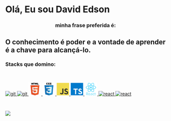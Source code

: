 <h1 align="left">Olá, Eu sou David Edson</h1>
<h3 align="center">minha frase preferida é:</h3>
<h2 align="left">O conhecimento é poder e a vontade de aprender é a chave para alcançá-lo.</h2>
<h3 align="left">Stacks que domino:</h3>
<br>
<p align="left"> 
  <a href="https://git-scm.com/" target="_blank" rel="noreferrer"> <img src="https://cdn.jsdelivr.net/gh/devicons/devicon/icons/java/java-original-wordmark.svg" alt="git" width="40" height="40"/> </a>
  <a href="https://git-scm.com/" target="_blank" rel="noreferrer"> <img src="https://www.vectorlogo.zone/logos/git-scm/git-scm-icon.svg" alt="git" width="40" height="40"/> </a> <a href="https://www.w3.org/html/" target="_blank" rel="noreferrer"> <img src="https://raw.githubusercontent.com/devicons/devicon/master/icons/html5/html5-original-wordmark.svg" alt="html5" width="40" height="40"/> </a>
  <a href="https://www.w3schools.com/css/" target="_blank" rel="noreferrer"> <img src="https://raw.githubusercontent.com/devicons/devicon/master/icons/css3/css3-original-wordmark.svg" alt="css3" width="40" height="40"/> </a>
  <a href="https://developer.mozilla.org/en-US/docs/Web/JavaScript" target="_blank" rel="noreferrer"> <img src="https://raw.githubusercontent.com/devicons/devicon/master/icons/javascript/javascript-original.svg" alt="javascript" width="40" height="40"/> </a> 
  <a href="https://www.typescriptlang.org/" target="_blank" rel="noreferrer"> <img src="https://raw.githubusercontent.com/devicons/devicon/master/icons/typescript/typescript-original.svg" alt="typescript" width="40" height="40"/> </a>
  <a href="https://reactjs.org/" target="_blank" rel="noreferrer"> <img src="https://raw.githubusercontent.com/devicons/devicon/master/icons/react/react-original-wordmark.svg" alt="react" width="40" height="40"/> </a>
  <a href="https://reactjs.org/" target="_blank" rel="noreferrer"> <img src="https://cdn.jsdelivr.net/gh/devicons/devicon/icons/mongodb/mongodb-original-wordmark.svg" alt="react" width="40" height="40"/> </a>
  <a href="https://reactjs.org/" target="_blank" rel="noreferrer"> <img src="https://cdn.jsdelivr.net/gh/devicons/devicon/icons/postgresql/postgresql-original-wordmark.svg" alt="react" width="40" height="40"/> </a>
</p>
<br>

<a href="https://github.com/devdavidedson">
<p align="left"><img height="180em" src="https://github-readme-stats.vercel.app/api/top-langs/?username=devdavidedson&layout=compact&langs_count=7&theme=dracula"/></p>
